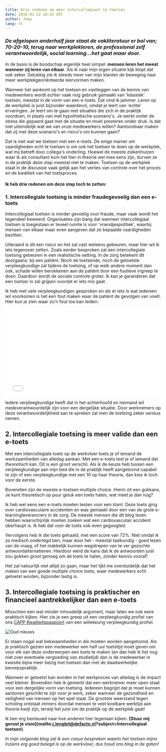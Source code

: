 ```yaml
---
title: Drie redenen om meer intercollegiaal te toetsen
date: 2016-01-22 10:33 UTC
author: Joep
lang: nl
---
```


### *De afgelopen anderhalf jaar staat de vakliteratuur er bol van; 70-20-10, terug naar werkplekleren, de professional zelf verantwoordelijk, social learning...het gaat maar door.*
 
In de basis is de boodschap eigenlijk heel simpel: **mensen leren het meest wanneer zij leren van elkaar**. Als ik naar mijn eigen situatie kijk klopt dat ook zeker. Gelukkig zie ik steeds meer van mijn klanten de beweging naar meer werkplekgeoriënteerde leervormen maken. 
 
Wanneer het aankomt op het toetsen en vastleggen van de kennis van medewerkers wordt echter vaak nog gebruik gemaakt van 'klassiek' toetsen, meestal in de vorm van een e-toets. Dat vind ik jammer. Leren op de werkplek is juist bijzonder waardevol, omdat je leert van 'echte' ervaringen. Je leert om te gaan met situaties die zich in de praktijk voordoen, in plaats van met hypothetische scenario's. Je werkt onder de stress die gepaard gaat met de situatie en moet presteren onder druk. Is dat niet uiteindelijk wat we van onze medewerkers willen? Aantoonbaar maken dat zij met deze scenario's en risico's om kunnen gaan? 
 
Dat is niet wat we toetsen met een e-toets. De enige manier om vaardigheden echt te toetsen is om ook het toetsen te doen op de werkplek, wat mij betreft door collega's onderling. Hoewel de meeste ziekenhuizen waar ik als consultant kom het hier in theorie wel mee eens zijn, durven ze in de praktijk deze stap meestal niet te maken. Toetsen op de werkplek staat in de discussie vaak gelijk aan het verlies van controle over het proces en de kwaliteit van het toetsproces.    

#### Ik heb **drie redenen** om deze stap toch te zetten:

### 1. Intercollegiale toetsing is minder fraudegevoelig dan een e-toets 
 
Intercollegiaal toetsen is minder gevoelig voor fraude, maar vaak wordt het tegendeel beweerd. Organisaties zijn bang dat wanneer intercollegiaal toetsen is toegestaan er teveel ruimte is voor 'vriendjespolitiek', waarbij mensen van elkaar maar even aangeven dat ze bepaalde vaardigheden bezitten.  
 
Uiteraard is dit een risico en het zal vast weleens gebeuren, maar hier wil ik iets tegenover zetten. Zoals eerder besproken zal een intercollegiale toetsing gebeuren in een realistische setting. In de zorg betekent dit doorgaans: bij een patiënt. Noch de toetsende, noch de getoetste verpleegkundige zal tijdens de toetsing, of op welk andere moment dan ook, schade willen berokkenen aan de patiënt door een foutieve ingreep te doen. Daardoor wordt de sociale controle groter. Ik kan je garanderen dat een toetser in zal grijpen voordat er iets mis gaat. 
 
Ik heb met vele verpleegkundigen gesproken en als er iets is wat iedereen wil voorkomen is het een fout maken waar de patiënt de gevolgen van voelt. Hier kun je zien waar zo'n fout toe kan leiden:

<iframe src="//player.vimeo.com/video/86035039" width="500" height="281" frameborder="0" allowfullscreen></iframe>

Iedere verpleegkundige heeft dat in het achterhoofd en niemand wil medeverantwoordelijk zijn voor een dergelijke situatie. Door werknemers op deze verantwoordelijkheid aan te spreken zal men de toetsing zeker serieus nemen. 

## 2. Intercollegiale toetsing is meer valide dan een e-toets
 
Met een intercollegiale toets op de werkvloer toets je of iemand de werkzaamheden van alledag aankan. Met een e-toets test je of iemand dat *theoretisch* kan. Dit is een groot verschil. Als ik de keuze heb tussen een verpleegkundige aan mijn bed die in de praktijk heeft aangetoond capabel te zijn of een verpleegkundige met een 10 op haar theorie, dan kies ik toch voor de eerste. 
 
Bovendien zijn de meeste e-toetsen multiple choice. Hierin zit een gokkans. Je kunt theoretisch op puur geluk een toets halen, wat meet je dan nog?  
 
Ik heb wel eens een e-toets moeten testen voor een klant. Deze toets ging over cardiovasculaire accidenten en was gemaakt door een van de grote e-learningleveranciers in de zorg. De meeste mensen die dit blog lezen hebben waarschijnlijk moeten zoeken wat een cardiovasculair accident überhaupt is. Ik heb dat voor de toets ook even gegoogled. 
 
Vervolgens heb ik die toets gehaald, met een score van 72%. Niet omdat ik zo medisch onderlegd ben, maar door het - meestal taalkundig - goed lezen van de vraag, of het makkelijk kunnen wegstrepen van te ver gezochte antwoordalternatieven. Hierdoor werd de kans dat ik de antwoorden juist zou gokken groot genoeg om de toets te halen, zónder kennis vooraf! 

Het zal natuurlijk niet altijd zo gaan, maar het lijkt me overduidelijk dat het maken van een goede multiple choice toets, waar medewerkers echt getoetst worden, bijzonder lastig is. 
 
## 3. Intercollegiale toetsing is praktischer en financieel aantrekkelijker dan een e-toets
 
Misschien een wat minder inhoudelijk argument, maar laten we ook eens praktisch kijken. Hier zie je een greep uit een verpleegkundig profiel van ons [CAPP Kwaliteitspaspoort](/kwaliteitspaspoort) van een willekeurig verpleegkundig profiel. 

![Oud nieuws](/images/blog/capp-kwaliteitspaspoort-zorg.png)

Er staan nogal wat bekwaamheden in die moeten worden aangetoond. Als je praktisch gezien een medewerker een half uur toetstijd moet geven om voor elk van deze onderwerpen een toets te maken (en dan heb ik het nog niet over eventuele vergoeding van studietijd) dan is de medewerker in kwestie bijna meer bezig met toetsen dan met de daadwerkelijke beroepspraktijk. 
 
Wanneer er getoetst kan worden in het werkproces van alledag is de impact veel kleiner. Bovendien heb ik gemerkt dat een werknemer meer open staat voor een dergelijke vorm van toetsing. Iedereen begrijpt dat je moet kunnen aantonen geschikt te zijn voor je werk, zeker wanneer de gezondheid en veiligheid van mensen op het spel staat. De grootste weerstand tegen scholing ontstaat immers doordat mensen te veel kostbare werktijd aan theorie kwijt zijn, terwijl het juist om de praktijk op de werkplek gaat!  

Ik ben erg benieuwd naar hoe anderen hier tegenaan kijken. **[Stuur mij gerust je visie](mailto:j.lenglet@defacto.nl?subject=Intercollegiaal toetsen)**.
 
*In mijn volgende blog zal ik een casus bespreken waarin het toetsen mijns inziens erg goed belegd is op de werkvloer, dus houd ons blog in de gaten!*
